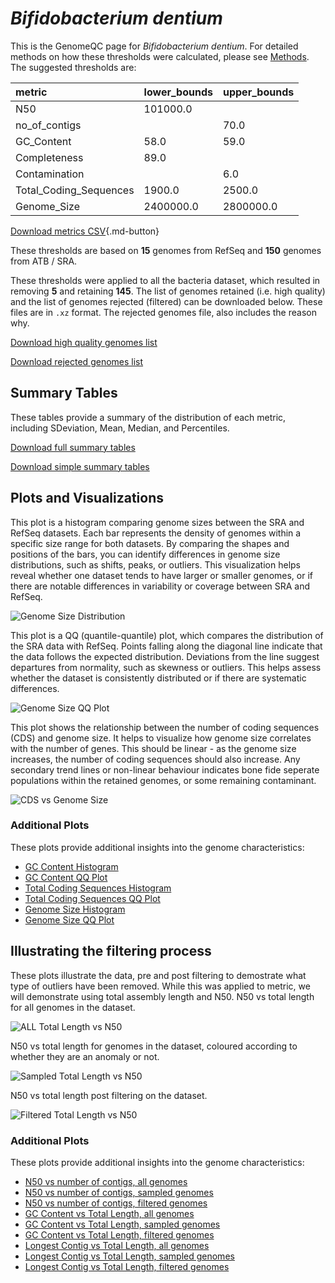 # *Bifidobacterium dentium*

This is the GenomeQC page for *Bifidobacterium dentium*. For detailed methods on how these thresholds were calculated, please see [Methods](../../methods.md).
The suggested thresholds are: 

| metric                 | lower_bounds   | upper_bounds   |
|:-----------------------|:---------------|:---------------|
| N50                    | 101000.0       |                |
| no_of_contigs          |                | 70.0           |
| GC_Content             | 58.0           | 59.0           |
| Completeness           | 89.0           |                |
| Contamination          |                | 6.0            |
| Total_Coding_Sequences | 1900.0         | 2500.0         |
| Genome_Size            | 2400000.0      | 2800000.0      |

[Download metrics CSV](Bifidobacterium_dentium_metrics.csv){.md-button}


These thresholds are based on **15** genomes from RefSeq and **150** genomes from ATB / SRA.

These thresholds were applied to all the bacteria dataset, which resulted in removing **5** and retaining **145**.
The list of genomes retained (i.e. high quality) and the list of genomes rejected (filtered) can be downloaded below. These files are in `.xz` format. The rejected genomes file, also includes the reason why.

[Download high quality genomes list](Bifidobacterium_dentium_high_quality_genomes.csv.xz)


[Download rejected genomes list](Bifidobacterium_dentium_filtered_out_genomes.csv.xz)



## Summary Tables
These tables provide a summary of the distribution of each metric, including SDeviation, Mean, Median, and Percentiles.

[Download full summary tables](summary.csv)

[Download simple summary tables](selected_summary.csv)

## Plots and Visualizations

This plot is a histogram comparing genome sizes between the SRA and RefSeq datasets. Each bar represents the density of genomes within a specific size range for both datasets. By comparing the shapes and positions of the bars, you can identify differences in genome size distributions, such as shifts, peaks, or outliers. This visualization helps reveal whether one dataset tends to have larger or smaller genomes, or if there are notable differences in variability or coverage between SRA and RefSeq.

![Genome Size Distribution](Genome_Size_refseq_histogram_kde.png)

This plot is a QQ (quantile-quantile) plot, which compares the distribution of the SRA data with RefSeq. Points falling along the diagonal line indicate that the data follows the expected distribution. Deviations from the line suggest departures from normality, such as skewness or outliers. This helps assess whether the dataset is consistently distributed or if there are systematic differences.

![Genome Size QQ Plot](Genome_Size_refseq_qqplot.png)

This plot shows the relationship between the number of coding sequences (CDS) and genome size. It helps to visualize how genome size correlates with the number of genes. This should be linear - as the genome size increases, the number of coding sequences should also increase. Any secondary trend lines or non-linear behaviour indicates bone fide seperate populations within the retained genomes, or some remaining contaminant. 

![CDS vs Genome Size](Bifidobacterium_dentium_CDS_vs_Genome_Size.png)

### Additional Plots

These plots provide additional insights into the genome characteristics:

- [GC Content Histogram](GC_Content_refseq_histogram_kde.png)
- [GC Content QQ Plot](GC_Content_refseq_qqplot.png)
- [Total Coding Sequences Histogram](Total_Coding_Sequences_refseq_histogram_kde.png)
- [Total Coding Sequences QQ Plot](Total_Coding_Sequences_refseq_qqplot.png)
- [Genome Size Histogram](Genome_Size_refseq_histogram_kde.png)
- [Genome Size QQ Plot](Genome_Size_refseq_qqplot.png)
## Illustrating the filtering process
These plots illustrate the data, pre and post filtering to demostrate what type of outliers have been removed. While this was applied to metric, we will demonstrate using total assembly length and N50.
N50 vs total length for all genomes in the dataset.

![ALL Total Length vs N50](Bifidobacterium_dentium_all_total_length_N50.png)

N50 vs total length for genomes in the dataset, coloured according to whether they are an anomaly or not.

![Sampled Total Length vs N50](Bifidobacterium_dentium_sample_total_length_N50.png)

N50 vs total length post filtering on the dataset.

![Filtered Total Length vs N50](Bifidobacterium_dentium_filt_total_length_N50.png)

### Additional Plots

These plots provide additional insights into the genome characteristics:

- [N50 vs number of contigs, all genomes](Bifidobacterium_dentium_all_N50_number.png)
- [N50 vs number of contigs, sampled genomes](Bifidobacterium_dentium_sample_N50_number.png)
- [N50 vs number of contigs, filtered genomes](Bifidobacterium_dentium_filt_N50_number.png)
- [GC Content vs Total Length, all genomes](Bifidobacterium_dentium_all_total_length_GC_Content.png)
- [GC Content vs Total Length, sampled genomes](Bifidobacterium_dentium_sample_total_length_GC_Content.png)
- [GC Content vs Total Length, filtered genomes](Bifidobacterium_dentium_filt_total_length_GC_Content.png)
- [Longest Contig vs Total Length, all genomes](Bifidobacterium_dentium_all_total_length_longest.png)
- [Longest Contig vs Total Length, sampled genomes](Bifidobacterium_dentium_sample_total_length_longest.png)
- [Longest Contig vs Total Length, filtered genomes](Bifidobacterium_dentium_filt_total_length_longest.png)
